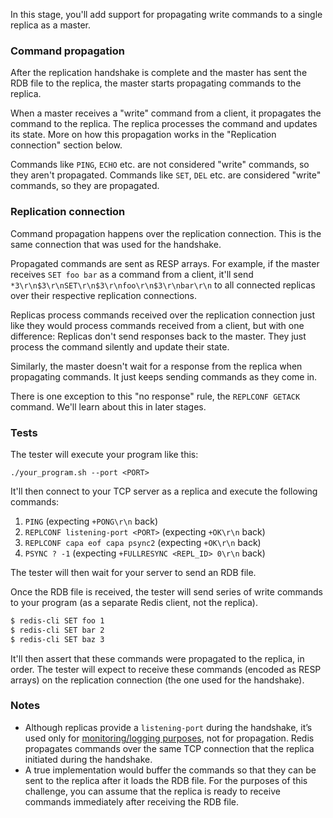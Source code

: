 In this stage, you'll add support for propagating write commands to a single replica as a master.

### Command propagation

After the replication handshake is complete and the master has sent the RDB file to the replica, the
master starts propagating commands to the replica.

When a master receives a "write" command from a client, it propagates the command to the replica. The
replica processes the command and updates its state. More on how this propagation works in the
"Replication connection" section below.

Commands like `PING`, `ECHO` etc. are not considered "write" commands, so they aren't propagated. Commands like
`SET`, `DEL` etc. are considered "write" commands, so they are propagated.

### Replication connection

Command propagation happens over the replication connection. This is the same connection that was used for the handshake.

Propagated commands are sent as RESP arrays. For example, if the master receives `SET foo bar` as a command from a client,
it'll send `*3\r\n$3\r\nSET\r\n$3\r\nfoo\r\n$3\r\nbar\r\n` to all connected replicas over their respective replication connections.

Replicas process commands received over the replication connection just like they would process commands received from a client,
but with one difference: Replicas don't send responses back to the master. They just process the command silently and update their
state.

Similarly, the master doesn't wait for a response from the replica when propagating commands. It just keeps sending commands as they
come in.

There is one exception to this "no response" rule, the `REPLCONF GETACK` command. We'll learn about this in later stages.

### Tests

The tester will execute your program like this:

```
./your_program.sh --port <PORT>
```

It'll then connect to your TCP server as a replica and execute the following commands:

1. `PING` (expecting `+PONG\r\n` back)
2. `REPLCONF listening-port <PORT>` (expecting `+OK\r\n` back)
3. `REPLCONF capa eof capa psync2` (expecting `+OK\r\n` back)
4. `PSYNC ? -1` (expecting `+FULLRESYNC <REPL_ID> 0\r\n` back)

The tester will then wait for your server to send an RDB file.

Once the RDB file is received, the tester will send series of write commands to your program (as a separate Redis client, not the replica).

```bash
$ redis-cli SET foo 1
$ redis-cli SET bar 2
$ redis-cli SET baz 3
```

It'll then assert that these commands were propagated to the replica, in order. The tester will
expect to receive these commands (encoded as RESP arrays) on the replication connection (the one used for the handshake).

### Notes

- Although replicas provide a `listening-port` during the handshake, it’s used only for [monitoring/logging purposes](https://github.com/redis/redis/blob/90178712f6eccf1e5b61daa677c5c103114bda3a/src/replication.c#L107-L130), not for propagation. Redis propagates commands over the same TCP connection that the replica initiated during the handshake.
- A true implementation would buffer the commands so that they can be sent to the replica after it loads the RDB file. For the
  purposes of this challenge, you can assume that the replica is ready to receive commands immediately after receiving the RDB file.
